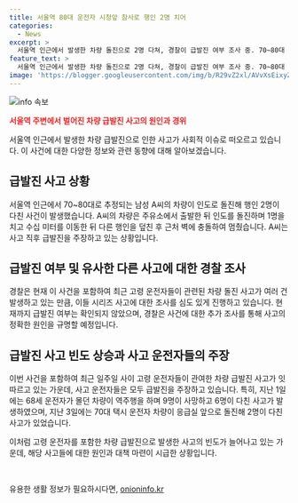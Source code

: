 ```yaml
---
title: 서울역 80대 운전자 시청앞 참사로 행인 2명 치어
categories:
  - News
excerpt: >
  서울역 인근에서 발생한 차량 돌진으로 2명 다쳐, 경찰이 급발진 여부 조사 중. 70~80대 운전자 차량이 행인을 치고 벽에 들이받고 정지. 최근 일주일간 고령 운전자의 돌진사고 잇따라 발생, 대부분이 급발진을 주장함.
feature_text: >
  서울역 인근에서 발생한 차량 돌진으로 2명 다쳐, 경찰이 급발진 여부 조사 중. 70~80대 운전자 차량이 행인을 치고 벽에 들이받고 정지. 최근 일주일간 고령 운전자의 돌진사고 잇따라 발생, 대부분이 급발진을 주장함.
image: 'https://blogger.googleusercontent.com/img/b/R29vZ2xl/AVvXsEixyZcFfHzMRdzZMjFBmAUKJYCLCGyLL1o632UiGVXcaFdKo_bkvkuCioo0uUKlGfBVcT3P84aROyZIXSBEx3Aw5nCQ3pTgDom1WDC4m8eifvWiAmWEEVb4x6G_l8C0QH225ldMjyaFvpxGEBGNO37VmDTDMHGhJPq73UglMfDca1-0aw/s1600/blogspot.png'
---
```


<p><img src="https://blogger.googleusercontent.com/img/b/R29vZ2xl/AVvXsEixyZcFfHzMRdzZMjFBmAUKJYCLCGyLL1o632UiGVXcaFdKo_bkvkuCioo0uUKlGfBVcT3P84aROyZIXSBEx3Aw5nCQ3pTgDom1WDC4m8eifvWiAmWEEVb4x6G_l8C0QH225ldMjyaFvpxGEBGNO37VmDTDMHGhJPq73UglMfDca1-0aw/s1600/blogspot.png" alt="info 속보" /></p>

<p><b><span style="color: #ee2323;">서울역 주변에서 벌어진 차량 급발진 사고의 원인과 경위</span></b></p>

<p>서울역 인근에서 발생한 차량 급발진으로 인한 사고가 사회적 이슈로 떠오르고 있습니다. 이 사건에 대한 다양한 정보와 관련 동향에 대해 알아보겠습니다.</p>

<h2 data-ke-size="size26">급발진 사고 상황</h2>

<p>서울역 인근에서 70~80대로 추정되는 남성 A씨의 차량이 인도로 돌진해 행인 2명이 다친 사건이 발생했습니다. A씨의 차량은 주유소에서 출발한 뒤 인도를 돌진하며 1명을 치고 수십 미터를 이동한 뒤 다른 행인을 덮친 후 근처 벽에 충돌하여 멈췄습니다. A씨는 사고 직후 급발진을 주장하고 있는 상황입니다. </p>

<h2 data-ke-size="size26">급발진 여부 및 유사한 다른 사고에 대한 경찰 조사</h2>

<p>경찰은 현재 이 사건을 포함하여 최근 고령 운전자들이 관련된 차량 돌진 사고가 여러 건 발생하고 있는 만큼, 이들 시리즈 사고에 대한 조사를 심도 있게 진행하고 있습니다. 현재까지 급발진 여부는 확인되지 않았으며, 경찰은 사건에 대한 추가 조사를 통해 사고의 정확한 원인을 규명할 예정입니다.</p>

<h2 data-ke-size="size26">급발진 사고 빈도 상승과 사고 운전자들의 주장</h2>

<p>이번 사건을 포함하여 최근 일주일 사이 고령 운전자들이 관여한 차량 급발진 사고가 잇따르고 있는 가운데, 사고 운전자들은 모두 급발진을 주장하고 있습니다. 특히, 지난 1일에는 68세 운전자가 몰던 차량이 역주행을 하며 9명이 사망하고 6명이 다친 사고가 발생하였으며, 지난 3일에는 70대 택시 운전자 차량이 응급실 앞으로 돌진해 2명이 다친 사고가 있었습니다.</p>

<p>이처럼 고령 운전자를 포함한 차량 급발진으로 발생한 사고의 빈도가 늘어나고 있는 가운데, 해당 사고들에 대한 원인과 대책 마련이 시급한 상황입니다. </p>

<p data-ke-size="size16">&nbsp;</p>
유용한 생활 정보가 필요하시다면, <a href="https://onioninfo.kr" rel="dofollow">onioninfo.kr</a>


